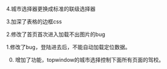 4.城市选择器更换成标准的联级选择器

3.加深了表格的边框css

2.修改了首页首次进入加载不出图片的bug

1.修改了bug，登陆进去后，不能自动加载定位数据。

0. 增加了功能，topwindow的城市选择控制下面所有页面的驾校。



